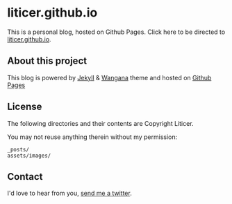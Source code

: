 liticer.github.io
==============

This is a personal blog, hosted on Github Pages.
Click here to be directed to [liticer.github.io](http://liticer.github.io/).

## About this project
This blog is powered by [Jekyll](http://jekyllrb.com/) & [Wangana](https://github.com/nadjetey/wangana) theme and
hosted on [Github Pages](pages.github.com)

## License
The following directories and their contents are Copyright Liticer. 

You may not reuse anything therein without my permission:
```
_posts/
assets/images/
```

## Contact
I'd love to hear from you, [send me a twitter](https://twitter.com/liticer).

